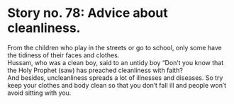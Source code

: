 Story no. 78: Advice about cleanliness.
=======================================

From the children who play in the streets or go to school, only some
have the tidiness of their faces and clothes.  
 Hussam, who was a clean boy, said to an untidy boy “Don’t you know that
the Holy Prophet (saw) has preached cleanliness with faith?  
 And besides, uncleanliness spreads a lot of illnesses and diseases. So
try keep your clothes and body clean so that you don’t fall ill and
people won’t avoid sitting with you.


